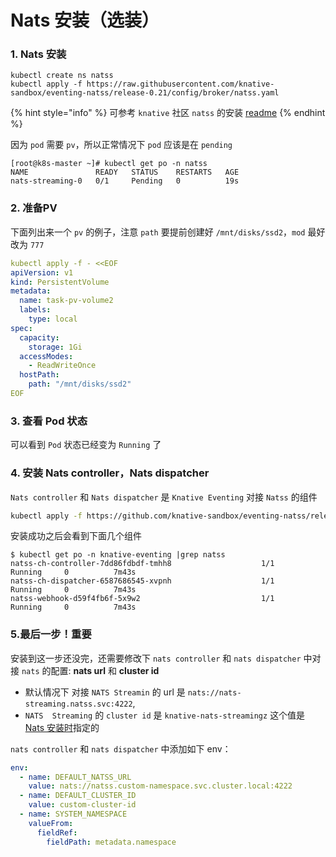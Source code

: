 # Nats 安装（选装）

### 1. Nats 安装

```text
kubectl create ns natss
kubectl apply -f https://raw.githubusercontent.com/knative-sandbox/eventing-natss/release-0.21/config/broker/natss.yaml
```

{% hint style="info" %}
可参考 `knative` 社区 `natss` 的安装 [readme](https://github.com/knative-sandbox/eventing-natss/blob/release-0.21/config/broker/README.md)
{% endhint %}

因为 `pod` 需要 `pv`，所以正常情况下 `pod` 应该是在 `pending`

```text
[root@k8s-master ~]# kubectl get po -n natss
NAME               READY   STATUS    RESTARTS   AGE
nats-streaming-0   0/1     Pending   0          19s
```

### 2. 准备PV

下面列出来一个 `pv` 的例子，注意 `path` 要提前创建好 `/mnt/disks/ssd2`，`mod` 最好改为 `777`

```yaml
kubectl apply -f - <<EOF
apiVersion: v1
kind: PersistentVolume
metadata:
  name: task-pv-volume2
  labels:
    type: local
spec:
  capacity:
    storage: 1Gi
  accessModes:
    - ReadWriteOnce
  hostPath:
    path: "/mnt/disks/ssd2"
EOF
```

### 3. 查看 Pod 状态

可以看到 `Pod` 状态已经变为 `Running` 了

### 4. 安装 Nats controller，Nats dispatcher

`Nats controller` 和 `Nats dispatcher` 是  `Knative Eventing` 对接 `Natss` 的组件

```bash
kubectl apply -f https://github.com/knative-sandbox/eventing-natss/releases/download/v0.21.0/eventing-natss.yaml
```

安装成功之后会看到下面几个组件

```text
$ kubectl get po -n knative-eventing |grep natss
natss-ch-controller-7dd86fdbdf-tmhh8                    1/1     Running     0          7m43s
natss-ch-dispatcher-6587686545-xvpnh                    1/1     Running     0          7m43s
natss-webhook-d59f4fb6f-5x9w2                           1/1     Running     0          7m43s
```

### 5.最后一步！重要

安装到这一步还没完，还需要修改下 `nats controller` 和 `nats dispatcher` 中对接 `nats` 的配置: **nats url** 和 **cluster id**

* 默认情况下 对接 `NATS Streamin` 的 url 是  `nats://nats-streaming.natss.svc:4222`, 
* `NATS  Streaming` 的 `cluster id` 是 `knative-nats-streamingz`           这个值是[ Nats 安装时](https://github.com/knative-sandbox/eventing-natss/blob/main/config/broker/natss.yaml)指定的

`nats controller`   和  `nats dispatcher` 中添加如下 env：

```yaml
env:
  - name: DEFAULT_NATSS_URL
    value: nats://natss.custom-namespace.svc.cluster.local:4222
  - name: DEFAULT_CLUSTER_ID
    value: custom-cluster-id
  - name: SYSTEM_NAMESPACE
    valueFrom:
      fieldRef:
        fieldPath: metadata.namespace
```

